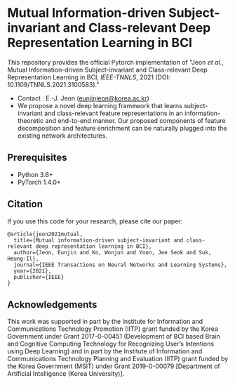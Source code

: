 # Mutual Information-driven Subject-invariant and Class-relevant Deep Representation Learning in BCI
This repository provides the official Pytorch implementation of "Jeon _et al._, Mutual Information-driven Subject-invariant and Class-relevant Deep Representation Learning in BCI, _IEEE-TNNLS_, 2021 (DOI: 10.1109/TNNLS.2021.3100583)." 
* Contact : E.-J. Jeon (eunjinjeon@korea.ac.kr)
* We propose a novel deep learning framework that learns subject-invariant and class-relevant feature representations in an information-theoretic and end-to-end manner. Our proposed components of feature decomposition and feature enrichment can be naturally plugged into the existing network architectures.

## Prerequisites
* Python 3.6+
* PyTorch 1.4.0+

## Citation
If you use this code for your research, please cite our paper:
```
@article{jeon2021mutual,
  title={Mutual information-driven subject-invariant and class-relevant deep representation learning in BCI},
  author={Jeon, Eunjin and Ko, Wonjun and Yoon, Jee Seok and Suk, Heung-Il},
  journal={IEEE Transactions on Neural Networks and Learning Systems},
  year={2021},
  publisher={IEEE}
}
```
## Acknowledgements
This work was supported in part by the Institute for Information and Communications Technology Promotion (IITP) grant funded by the Korea
Government under Grant 2017-0-00451 (Development of BCI based Brain and Cognitive Computing Technology for Recognizing User’s Intentions using
Deep Learning) and in part by the Institute of Information and Communications Technology Planning and Evaluation (IITP) grant funded by the Korea
Government (MSIT) under Grant 2019-0-00079 [Department of Artificial Intelligence (Korea University)].
